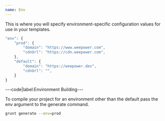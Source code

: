 ```yaml
---
name: Env
---
```


This is where you will specify environment-specific configuration values for use in your templates.

```javascript
"env": {
	"prod": {
		"domain": "https://www.weepower.com",
		"cdnUrl": "https://cdn.weepower.com",
	},
	"default": {
		"domain": "https://weepower.dev",
		"cdnUrl": "",
	}
}
```

---code|label:Environment Building---

To compile your project for an environment other than the default pass the env argument to the generate command.

```bash
grunt generate --env=prod
```